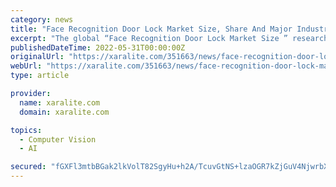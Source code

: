 ```yaml
---
category: news
title: "Face Recognition Door Lock Market Size, Share And Major Industry Players Forecast (2021-2028)"
excerpt: "The global “Face Recognition Door Lock Market Size ” research report encompasses a thorough study of the current situation of the global market along with several market dynamics. To formulate this report,"
publishedDateTime: 2022-05-31T00:00:00Z
originalUrl: "https://xaralite.com/351663/news/face-recognition-door-lock-market-size-share-and-major-industry-players-forecast-2021-2028/"
webUrl: "https://xaralite.com/351663/news/face-recognition-door-lock-market-size-share-and-major-industry-players-forecast-2021-2028/"
type: article

provider:
  name: xaralite.com
  domain: xaralite.com

topics:
  - Computer Vision
  - AI

secured: "fGXFl3mtbBGak2lkVolT82SgyHu+h2A/TcuvGtNS+lzaOGR7kZjGuV4NjwrbX0D2pd5uZj9b7ANJtq0YTRklyPta+mQTiiwkpj3tU8ioCcQFAqWquib8edBW+b/gzhyZ58uKWz/NEAOV3znnqy38PxSM3gDhSJBZZxhx4feapG5dTDYtPFWsrGpFqcPqfJbk8Y+s3V7sq2wkLgZRfJCmcP4AIgMijx57XAQdqhMB398ek0898UnbQcuIeZ/5dYwBK4JzQR7Fhe2Tg9kpIIMEclwD5ZR/h/K7zxkiHAc7gnkF88Nicqf/tUGbm6528qrQRTEWoBLIU51p4umU7rtRQAU8faRjERDEOvFh25N6B5c=;iw/m19PrpTh+Lyk4M4bPrw=="
---
```


